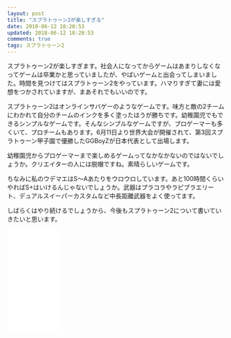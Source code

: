 ```yaml
---
layout: post
title: "スプラトゥーン2が楽しすぎる"
date: 2018-06-12 18:28:53
updated: 2018-06-12 18:28:53
comments: true
tags: スプラトゥーン2
---
```

スプラトゥーン2が楽しすぎます。社会人になってからゲームはあまりしなくなってゲームは卒業かと思っていましたが、やばいゲームと出会ってしまいました。時間を見つけてはスプラトゥーン2をやっています。ハマりすぎて妻には愛想をつかされていますが、まあそれでもいいのです。

スプラトゥーン2はオンラインサバゲーのようなゲームです。味方と敵の2チームにわかれて自分のチームのインクを多く塗ったほうが勝ちです。幼稚園児でもできるシンプルなゲームです。そんなシンプルなゲームですが、プロゲーマーも多くいて、プロチームもあります。6月11日より世界大会が開催されて、第3回スプラトゥーン甲子園で優勝したGGBoyZが日本代表として出場します。

幼稚園児からプロゲーマーまで楽しめるゲームってなかなかないのではないでしょうか。クリエイターの人には脱帽ですね。素晴らしいゲームです。

ちなみに私のウデマエはS〜Aあたりをウロウロしています。あと100時間くらいやればS+はいけるんじゃないでしょうか。武器はプラコラやラピブラエリート、デュアルスイーパーカスタムなど中長距離武器をよく使ってます。

しばらくはやり続けるでしょうから、今後もスプラトゥーン2について書いていきたいと思います。

<iframe style="width:120px;height:240px;" marginwidth="0" marginheight="0" scrolling="no" frameborder="0" src="//rcm-fe.amazon-adsystem.com/e/cm?lt1=_blank&bc1=000000&IS2=1&bg1=FFFFFF&fc1=000000&lc1=0000FF&t=syoyama-22&o=9&p=8&l=as4&m=amazon&f=ifr&ref=as_ss_li_til&asins=B072J2J26T&linkId=b397d3e0d93479554f7ad256a1279272"></iframe>


